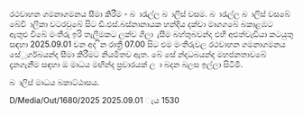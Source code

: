 රථවාහන ගමනාගමනය සීමා කිරීම - බ ාරැල්ල බ ාලිස් වසම. බ ාරැල්ල බ ාලිස් වසබේ බේවි ාලිකා වටරවුබේ සිට ඩී.එස්.බස්නානායක හන්දිය දක්වා මාගගබේ බකාළඹට ඇතුළු වීබේ මංතීරු ඉරි තැලීමකට ලක්ව ගිලා ැසීම බහ්තුබවන්ද එහි අළුත්වැඩියා කටයුතු සඳහා 2025.09.01 වන අද ින රාත්‍රී 07.00 සිට එම මංතීරුවල රථවාහන ගමනාගමනය සේූර්ගබයන්ද සීමා කිරීමට නියමිතව ඇත. බේ සේ න්දධබයන්ද මහජනතාවබේ දැනගැනීම සඳහා ඔ මාධය මඟින්ද ප්‍රචාරයක් ල ා බදන බලස ඉල්ලා සිටිමි.

බ ාලිස් මාධය බකාට්ඨාසය.

D/Media/Out/1680/2025 2025.09.01 ැය 1530